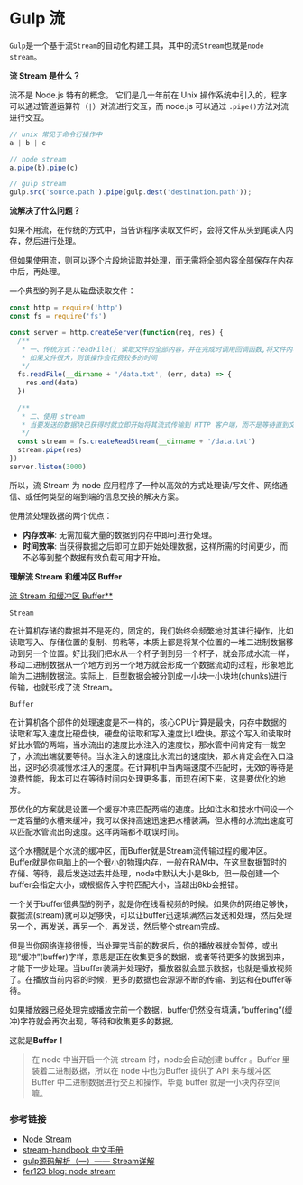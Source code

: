 # Gulp 流

`Gulp`是一个基于流`Stream`的自动化构建工具，其中的流`Stream`也就是`node stream`。

**流 Stream 是什么？**

流不是 Node.js 特有的概念。 它们是几十年前在 Unix 操作系统中引入的，程序可以通过管道运算符（`|`）对流进行交互，而 node.js 可以通过 `.pipe()`方法对流进行交互。

```js
// unix 常见于命令行操作中
a | b | c

// node stream
a.pipe(b).pipe(c)

// gulp stream
gulp.src('source.path').pipe(gulp.dest('destination.path'));
```

**流解决了什么问题？**

如果不用流，在传统的方式中，当告诉程序读取文件时，会将文件从头到尾读入内存，然后进行处理。

但如果使用流，则可以逐个片段地读取并处理，而无需将全部内容全部保存在内存中后，再处理。

一个典型的例子是从磁盘读取文件：

```js
const http = require('http')
const fs = require('fs')

const server = http.createServer(function(req, res) {
  /**
   * 一、传统方式：readFile() 读取文件的全部内容，并在完成时调用回调函数,将文件内容响应给客户端
   * 如果文件很大，则该操作会花费较多的时间
   */
  fs.readFile(__dirname + '/data.txt', (err, data) => {
    res.end(data)
  })
  
  /**
   * 二、使用 stream
   * 当要发送的数据块已获得时就立即开始将其流式传输到 HTTP 客户端，而不是等待直到文件被完全读取。
   */
  const stream = fs.createReadStream(__dirname + '/data.txt')
  stream.pipe(res)
})
server.listen(3000)
```

所以，流 Stream 为 node 应用程序了一种以高效的方式处理读/写文件、网络通信、或任何类型的端到端的信息交换的解决方案。

使用流处理数据的两个优点：

- **内存效率**: 无需加载大量的数据到内存中即可进行处理。
- **时间效率**: 当获得数据之后即可立即开始处理数据，这样所需的时间更少，而不必等到整个数据有效负载可用才开始。

**理解流 Stream 和缓冲区 Buffer**

[流 Stream 和缓冲区 Buffer**](http://fer123.gitee.io/Backend/Node/bit-byte-stream-buffer.html#%E6%B5%81-stream)

`Stream`

在计算机存储的数据并不是死的，固定的，我们始终会频繁地对其进行操作，比如读取写入、存储位置的复制、剪粘等，本质上都是将某个位置的一堆二进制数据移动到另一个位置。好比我们把水从一个杯子倒到另一个杯子，就会形成水流一样，移动二进制数据从一个地方到另一个地方就会形成一个数据流动的过程，形象地比喻为二进制数据流。实际上，巨型数据会被分割成一小块一小块地(chunks)进行传输，也就形成了流 Stream。

`Buffer`

在计算机各个部件的处理速度是不一样的，核心CPU计算是最快，内存中数据的读取和写入速度比硬盘快，硬盘的读取和写入速度比U盘快。那这个写入和读取时好比水管的两端，当水流出的速度比水注入的速度快，那水管中间肯定有一裁空了，水流出端就要等待。当水注入的速度比水流出的速度快，那水肯定会在入口溢出，这时必须减慢水注入的速度。在计算机中当两端速度不匹配时，无效的等待是浪费性能，我本可以在等待时间内处理更多事，而现在闲下来，这是要优化的地方。

那优化的方案就是设置一个缓存冲来匹配两端的速度。比如注水和接水中间设一个一定容量的水槽来缓冲，我可以保持高速迅速把水槽装满，但水槽的水流出速度可以匹配水管流出的速度。这样两端都不耽误时间。

这个水槽就是个水流的缓冲区，而Buffer就是Stream流传输过程的缓冲区。Buffer就是你电脑上的一个很小的物理内存，一般在RAM中，在这里数据暂时的存储、等待，最后发送过去并处理，node中默认大小是8kb，但一般创建一个buffer会指定大小，或根据传入字符匹配大小，当超出8kb会报错。

一个关于buffer很典型的例子，就是你在线看视频的时候。如果你的网络足够快，数据流(stream)就可以足够快，可以让buffer迅速填满然后发送和处理，然后处理另一个，再发送，再另一个，再发送，然后整个stream完成。

但是当你网络连接很慢，当处理完当前的数据后，你的播放器就会暂停，或出现”缓冲”(buffer)字样，意思是正在收集更多的数据，或者等待更多的数据到来，才能下一步处理。当buffer装满并处理好，播放器就会显示数据，也就是播放视频了。在播放当前内容的时候，更多的数据也会源源不断的传输、到达和在buffer等待。

如果播放器已经处理完或播放完前一个数据，buffer仍然没有填满，”buffering”(缓冲)字符就会再次出现，等待和收集更多的数据。

这就是**Buffer！**

> 在 node 中当开启一个流 stream 时，node会自动创建 buffer 。Buffer 里装着二进制数据，所以在 node 中也为Buffer 提供了 API 来与缓冲区 Buffer 中二进制数据进行交互和操作。毕竟 buffer 就是一小块内存空间嘛。

### 参考链接

- [Node Stream](http://nodejs.cn/learn/nodejs-streams)
- [stream-handbook 中文手册](https://github.com/jabez128/stream-handbook)
- [gulp源码解析（一）—— Stream详解](https://www.cnblogs.com/vajoy/p/6349817.html)
- [fer123 blog: node stream](http://fer123.gitee.io/Backend/Node/stream.html#%E6%B5%81%E7%9A%84%E7%B1%BB%E5%9E%8B)


